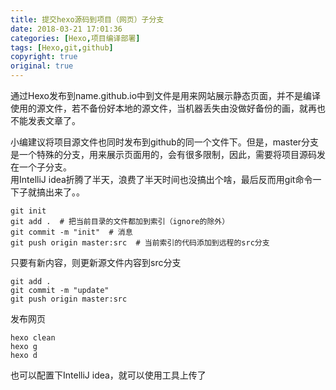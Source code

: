 ```yaml
---
title: 提交hexo源码到项目（网页）子分支
date: 2018-03-21 17:01:36
categories: [Hexo,项目编译部署]
tags: [Hexo,git,github]
copyright: true
original: true
---
```

通过Hexo发布到name.github.io中到文件是用来网站展示静态页面，并不是编译使用的源文件，若不备份好本地的源文件，当机器丢失由没做好备份的画，就再也不能发表文章了。  
<!-- more -->
小编建议将项目源文件也同时发布到github的同一个文件下。但是，master分支是一个特殊的分支，用来展示页面用的，会有很多限制，因此，需要将项目源码发在一个子分支。  
用IntelliJ idea折腾了半天，浪费了半天时间也没搞出个啥，最后反而用git命令一下子就搞出来了。。  
```text
git init
git add .  # 把当前目录的文件都加到索引（ignore的除外）
git commit -m "init"  # 消息
git push origin master:src  # 当前索引的代码添加到远程的src分支
```
只要有新内容，则更新源文件内容到src分支
```text
git add .
git commit -m "update"
git push origin master:src
```  

发布网页  
```text
hexo clean
hexo g
hexo d
```
 
也可以配置下IntelliJ idea，就可以使用工具上传了